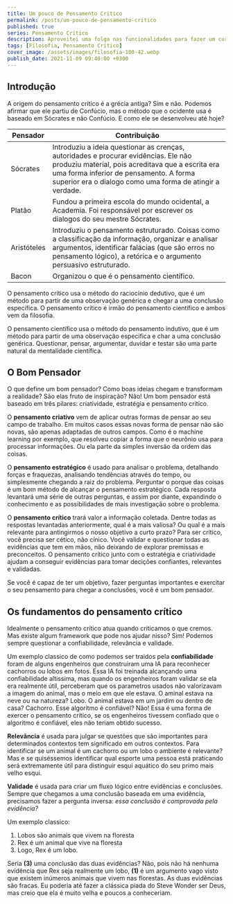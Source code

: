 ```yaml
---
title: Um pouco de Pensamento Crítico
permalink: /posts/um-pouco-de-pensamento-critico
published: true
series: Pensamento Crítico
description: Aproveitei uma folga nas funcionalidades para fazer um curso no LinkedIn Learning. Minha escolha? Pensamento Crítico!
tags: [Filosofia, Pensamento Crítico]
cover_image: /assets/images/filosofia-100-42.webp
publish_date: 2021-11-09 09:40:00 +0300
---
```


## Introdução 

A origem do pensamento crítico é a grécia antiga? Sim e não. Podemos afirmar que ele partiu de Confúcio, 
mas o método que o ocidente usa é baseado em Sócrates e não Confúcio. E como ele se desenvolveu até hoje?

|  Pensador   | Contribuição |
|-------------|--------------|
| Sócrates    | Introduziu a ideia questionar as crenças, autoridades e procurar evidências. Ele não produziu material, pois acreditava que a escrita era uma forma inferior de pensamento. A forma superior era o dialogo como uma forma de atingir a verdade. |
| Platão      | Fundou a primeira escola do mundo ocidental, a Academia. Foi responsável por escrever os dialogos do seu mestre Sócrates. |
| Aristóteles | Introduziu o pensamento estruturado. Coisas como a classificação da informação, organizar e analisar argumentos, identificar falácias (que são erros no pensamento lógico), a retórica e o argumento persuasivo estruturado. |
| Bacon       | Organizou o que é o pensamento científico. | 

O pensamento crítico usa o método do raciocínio dedutivo, que é um método para partir de uma observação 
genérica e chegar a uma conclusão específica. O pensamento crítico é irmão do pensamento científico e ambos
vem da filosofia.

O pensamento científico usa o método do pensamento indutivo, que é um método para partir de uma observação 
especifica e char a uma conclusão genérica. Questionar, pensar, argumentar, duvidar e testar são uma parte 
natural da mentalidade científica.

## O Bom Pensador

O que define um bom pensador? Como boas ideias chegam e transformam a realidade?
São elas fruto de inspiração? Não! Um bom pensador está baseado em três pilares:
criatividade, estratégia e pensamento critíco.

O **pensamento criativo** vem de aplicar outras formas de pensar ao seu campo de trabalho.
Em muitos casos essas novas forma de pensar não são novas, são apenas adaptadas de outros
campos. Como é o machine learning por exemplo, que resolveu copiar a forma que o neurônio
usa para processar informações. Ou ela parte da simples inversão da ordem das coisas.

O **pensamento estratégico** é usado para analisar o problema, detalhando forças e fraquezas,
analisando tendências através do tempo, ou simplesmente chegando a raiz do problema. 
Perguntar o porque das coisas é um bom método de alcançar o pensamento estratégico. 
Cada resposta levantará uma série de outras perguntas, e assim por diante, expandindo
o conhecimento e as possibilidades de mais investigação sobre o problema.

O **pensamento crítico** trará valor a informação coletada. Dentre todas as respostas levantadas
anteriormente, qual é a mais valiosa? Ou qual é a mais relevante para antingirmos o nosso 
objetivo a curto prazo? Para ser crítico, você precisa ser cético, não cínico. Você validar
e questionar todas as evidências que tem em mãos, não deixando de explorar premissas e 
preconceitos. O pensamento crítico junto com o estratégia e criatividade ajudam a conseguir 
evidências para tomar decições confiantes, relevantes e validadas.

Se você é capaz de ter um objetivo, fazer perguntas importantes e exercitar o seu pensamento
para chegar a conclusões, você é um bom pensador.

## Os fundamentos do pensamento crítico

Idealmente o pensamento crítico atua quando criticamos o que cremos. 
Mas existe algum framework que pode nos ajudar nisso? Sim! Podemos 
sempre questionar a confiabilidade, relevância e validade.

Um exemplo classico de como podemos ser traidos pela **confiabilidade** 
foram de alguns engenheiros que construiram uma IA para reconhecer 
cachorros ou lobos em fotos. Essa IA foi treinada alcançando uma 
confiabilidade altissima, mas quando os engenheiros foram validar 
se ela era realmente útil, perceberam que os parametros usados não
valorizavam a imagem do animal, mas o meio em que ele estava. O 
aminal estava na neve ou na natureza? Lobo. O animal estava em um 
jardim ou dentro de casa? Cachorro. Esse algoritmo é confiável?
Não! Essa é uma forma de exercer o pensamento crítico, se os 
engenheiros tivessem confiado que o algoritmo é confiável, eles não
teriam obtido sucesso.

**Relevância** é usada para julgar se questões que são importantes para 
determinados contextos tem significado em outros contextos. Para 
identificar se um animal é um cachorro ou um lobo o ambiente é 
relevante? Mas e se quiséssemos identificar qual esporte uma pessoa 
está praticando será extremamente útil para distinguir esqui aquático
do seu primo mais velho esqui.

**Validade** é usada para criar um fluxo lógico entre evidências e conclusões.
Sempre que chegamos a uma conclusão baseada em uma evidência, precisamos
fazer a pergunta inversa: _essa conclusão é comprovada pela evidência?_

Um exemplo classico: 
1. Lobos são animais que vivem na floresta
2. Rex é um animal que vive na floresta
3. Logo, Rex é um lobo.

Seria **(3)** uma conclusão das duas evidências? Não, pois não há nenhuma 
evidência que Rex seja realmente um lobo, **(1)** é um argumento vago visto que 
existem inúmeros animais que vivem nas florestas. As duas evidências são fracas.
Eu poderia até fazer a clássica piada do Steve Wonder ser Deus, mas creio
que ela é muito velha e poucos a conheceriam.
